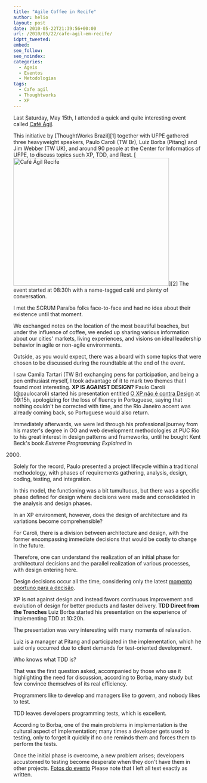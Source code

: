 ```yaml
---
title: "Agile Coffee in Recife"
author: helio
layout: post
date: 2010-05-22T21:39:56+00:00
url: /2010/05/22/cafe-agil-em-recife/
idptt_tweeted: 
embed: 
seo_follow: 
seo_noindex: 
categories:
  - Ageis
  - Eventos
  - Metodologias
tags:
  - Cafe agil
  - Thoughtworks
  - XP
---
```


Last Saturday, May 15th, I attended a quick and quite interesting event called <a title="cafe ágil" href="http://www.thoughtworks.com/cafe-agil-em-recife" target="_blank">Café Ágil</a>.

This initiative by [ThoughtWorks Brazil][1] together with UFPE gathered three heavyweight speakers, Paulo Caroli (TW Br), Luiz Borba (Pitang) and Jim Webber (TW UK), and around 90 people at the Center for Informatics of UFPE, to discuss topics such XP, TDD, and Rest. [<img class="aligncenter size-full wp-image-199" src="http://www.helmed.net/blog/wp-content/uploads/2010/05/DSC04067.jpg" alt="Café Ágil Recife" width="417" height="342" srcset="http://www.helmed.net/blog/wp-content/uploads/2010/05/DSC04067.jpg 417w, http://www.helmed.net/blog/wp-content/uploads/2010/05/DSC04067-300x246.jpg 300w" sizes="(max-width: 417px) 100vw, 417px" />][2] The event started at 08:30h with a name-tagged café and plenty of conversation.

I met the SCRUM Paraíba folks face-to-face and had no idea about their existence until that moment.

We exchanged notes on the location of the most beautiful beaches, but under the influence of coffee, we ended up sharing various information about our cities' markets, living experiences, and visions on ideal leadership behavior in agile or non-agile environments.

Outside, as you would expect, there was a board with some topics that were chosen to be discussed during the roundtable at the end of the event.

I saw Camila Tartari (TW Br) exchanging pens for participation, and being a pen enthusiast myself, I took advantage of it to mark two themes that I found most interesting. **XP IS AGAINST DESIGN?** Paulo Caroli (@paulocaroli) started his presentation entitled <a title="O XP não é contra Design" href="http://www.slideshare.net/paulocaroli/cafe-agile-recife-xp-and-design-paulo-caroli-revisado" target="_blank">O XP não é contra Design</a> at 09:15h, apologizing for the loss of fluency in Portuguese, saying that nothing couldn't be corrected with time, and the Rio Janeiro accent was already coming back, so Portuguese would also return.

Immediately afterwards, we were led through his professional journey from his master's degree in OO and web development methodologies at PUC Rio to his great interest in design patterns and frameworks, until he bought Kent Beck's book _Extreme Programming Explained_ in

 2000.

Solely for the record, Paulo presented a project lifecycle within a traditional methodology, with phases of requirements gathering, analysis, design, coding, testing, and integration.

In this model, the functioning was a bit tumultuous, but there was a specific phase defined for design where decisions were made and consolidated in the analysis and design phases.

In an XP environment, however, does the design of architecture and its variations become comprehensible?

For Caroli, there is a division between architecture and design, with the former encompassing immediate decisions that would be costly to change in the future.

Therefore, one can understand the realization of an initial phase for architectural decisions and the parallel realization of various processes, with design entering here.

Design decisions occur all the time, considering only the latest <a href="http://www.codinghorror.com/blog/2006/10/the-last-responsible-moment.html" target="_blank">momento oportuno para a decisão</a>.

XP is not against design and instead favors continuous improvement and evolution of design for better products and faster delivery. **TDD Direct from the Trenches** Luiz Borba started his presentation on the experience of implementing TDD at 10:20h.

The presentation was very interesting with many moments of relaxation.

Luiz is a manager at Pitang and participated in the implementation, which he said only occurred due to client demands for test-oriented development.

Who knows what TDD is?

That was the first question asked, accompanied by those who use it highlighting the need for discussion, according to Borba, many study but few convince themselves of its real efficiency.

Programmers like to develop and managers like to govern, and nobody likes to test.

TDD leaves developers programming tests, which is excellent.

According to Borba, one of the main problems in implementation is the cultural aspect of implementation; many times a developer gets used to testing, only to forget it quickly if no one reminds them and forces them to perform the tests.

Once the initial phase is overcome, a new problem arises; developers accustomed to testing become desperate when they don't have them in other projects. <a title="fotos Café Ágil" href="http://www.flickr.com/photos/heliomedeiros/sets/72157623961656217/with/4617934563/" target="_blank">Fotos do evento</a> Please note that I left all text exactly as written.
